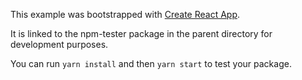 This example was bootstrapped with [Create React App](https://github.com/facebook/create-react-app).

It is linked to the npm-tester package in the parent directory for development purposes.

You can run `yarn install` and then `yarn start` to test your package.
